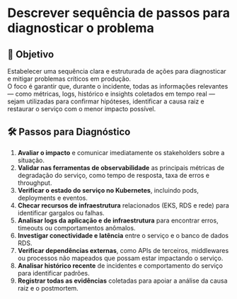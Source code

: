 # Descrever sequência de passos para diagnosticar o problema

## 🎯 Objetivo
Estabelecer uma sequência clara e estruturada de ações para diagnosticar e mitigar problemas críticos em produção.  
O foco é garantir que, durante o incidente, todas as informações relevantes — como métricas, logs, histórico e insights coletados em tempo real — sejam utilizadas para confirmar hipóteses, identificar a causa raiz e restaurar o serviço com o menor impacto possível.

## 🛠 Passos para Diagnóstico
1. **Avaliar o impacto** e comunicar imediatamente os stakeholders sobre a situação.
2. **Validar nas ferramentas de observabilidade** as principais métricas de degradação do serviço, como tempo de resposta, taxa de erros e throughput.
3. **Verificar o estado do serviço no Kubernetes**, incluindo pods, deployments e eventos.
4. **Checar recursos de infraestrutura** relacionados (EKS, RDS e rede) para identificar gargalos ou falhas.
5. **Analisar logs da aplicação e de infraestrutura** para encontrar erros, timeouts ou comportamentos anômalos.
6. **Investigar conectividade e latência** entre o serviço e o banco de dados RDS.
7. **Verificar dependências externas**, como APIs de terceiros, middlewares ou processos não mapeados que possam estar impactando o serviço.
8. **Analisar histórico recente** de incidentes e comportamento do serviço para identificar padrões.
9. **Registrar todas as evidências** coletadas para apoiar a análise da causa raiz e o postmortem.
